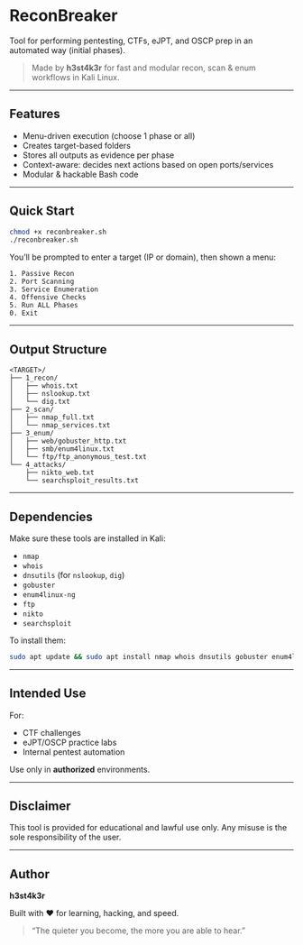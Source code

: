 # ReconBreaker

Tool for performing pentesting, CTFs, eJPT, and OSCP prep in an automated way (initial phases).

> Made by **h3st4k3r** for fast and modular recon, scan & enum workflows in Kali Linux.

---

## Features

- Menu-driven execution (choose 1 phase or all)
- Creates target-based folders
- Stores all outputs as evidence per phase
- Context-aware: decides next actions based on open ports/services
- Modular & hackable Bash code

---

## Quick Start

```bash
chmod +x reconbreaker.sh
./reconbreaker.sh
```

You’ll be prompted to enter a target (IP or domain), then shown a menu:

```
1. Passive Recon
2. Port Scanning
3. Service Enumeration
4. Offensive Checks
5. Run ALL Phases
0. Exit
```

---

## Output Structure

```
<TARGET>/
├── 1_recon/
│   ├── whois.txt
│   ├── nslookup.txt
│   └── dig.txt
├── 2_scan/
│   ├── nmap_full.txt
│   └── nmap_services.txt
├── 3_enum/
│   ├── web/gobuster_http.txt
│   ├── smb/enum4linux.txt
│   └── ftp/ftp_anonymous_test.txt
└── 4_attacks/
    ├── nikto_web.txt
    └── searchsploit_results.txt
```

---

## Dependencies

Make sure these tools are installed in Kali:

- `nmap`
- `whois`
- `dnsutils` (for `nslookup`, `dig`)
- `gobuster`
- `enum4linux-ng`
- `ftp`
- `nikto`
- `searchsploit`

To install them:

```bash
sudo apt update && sudo apt install nmap whois dnsutils gobuster enum4linux-ng ftp nikto exploitdb
```

---

## Intended Use

For:

- CTF challenges
- eJPT/OSCP practice labs
- Internal pentest automation

Use only in **authorized** environments.

---

## Disclaimer

This tool is provided for educational and lawful use only. Any misuse is the sole responsibility of the user.

---

## Author

**h3st4k3r**

Built with ❤️ for learning, hacking, and speed.

> “The quieter you become, the more you are able to hear.”

